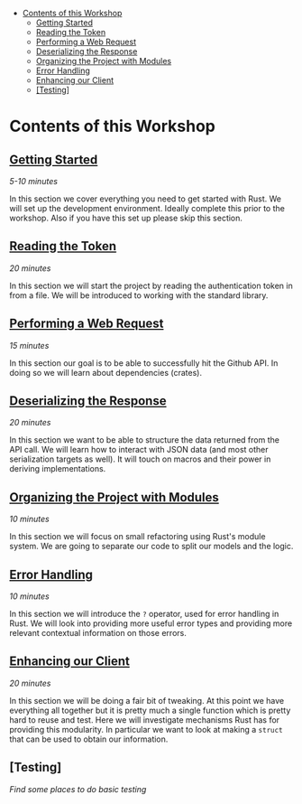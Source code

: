 - [Contents of this Workshop](#contents-of-this-workshop)
    - [Getting Started](#getting-started)
    - [Reading the Token](#reading-the-token)
    - [Performing a Web Request](#performing-a-web-request)
    - [Deserializing the Response](#deserializing-the-response)
    - [Organizing the Project with Modules](#organizing-the-project-with-modules)
    - [Error Handling](#error-handling)
    - [Enhancing our Client](#enhancing-our-client)
    - [[Testing]](#testing)

# Contents of this Workshop

## [Getting Started](0-Getting-Started/README.md)

*5-10 minutes*

In this section we cover everything you need to get started with Rust. We will
set up the development environment. Ideally complete this prior to the workshop.
Also if you have this set up please skip this section.

## [Reading the Token](1-Reading-Token/README.md)

*20 minutes*

In this section we will start the project by reading the authentication token in
from a file. We will be introduced to working with the standard library.

## [Performing a Web Request](2-Performing-Web-Request/README.md)

*15 minutes*

In this section our goal is to be able to successfully hit the Github API. In
doing so we will learn about dependencies (crates).

## [Deserializing the Response](3-Deserializing/README.md)

*20 minutes*

In this section we want to be able to structure the data returned from the API
call. We will learn how to interact with JSON data (and most other serialization
targets as well). It will touch on macros and their power in deriving implementations.

## [Organizing the Project with Modules](4-Modules/README.md)

*10 minutes*

In this section we will focus on small refactoring using Rust's module system.
We are going to separate our code to split our models and the logic.

## [Error Handling](5-Error-Handling/README.md)

*10 minutes*

In this section we will introduce the `?` operator, used for error handling in
Rust. We will look into providing more useful error types and providing more
relevant contextual information on those errors.


## [Enhancing our Client](6-Enhancing/README.md)

*20 minutes*

In this section we will be doing a fair bit of tweaking. At this point we have
everything all together but it is pretty much a single function which is pretty
hard to reuse and test. Here we will investigate mechanisms Rust has for
providing this modularity. In particular we want to look at making a `struct`
that can be used to obtain our information.

## [Testing]

*Find some places to do basic testing*